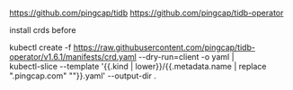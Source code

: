 https://github.com/pingcap/tidb
https://github.com/pingcap/tidb-operator

install crds before

kubectl create -f https://raw.githubusercontent.com/pingcap/tidb-operator/v1.6.1/manifests/crd.yaml --dry-run=client -o yaml | \
kubectl-slice --template '{{.kind | lower}}/{{.metadata.name | replace ".pingcap.com" ""}}.yaml' --output-dir .
